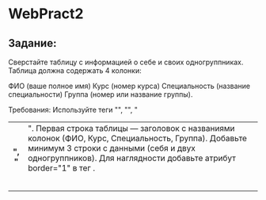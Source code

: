 # WebPract2
## Задание:
Сверстайте таблицу с информацией о себе и своих одногруппниках. Таблица должна содержать 4 колонки:

ФИО (ваше полное имя)
Курс (номер курса)
Специальность (название специальности)
Группа (номер или название группы).

Требования:
Используйте теги "<table>", "<tr>", "<th>", "<td>".
Первая строка таблицы — заголовок с названиями колонок (ФИО, Курс, Специальность, Группа).
Добавьте минимум 3 строки с данными (себя и двух одногруппников).
Для наглядности добавьте атрибут border="1" в тег <table>.
